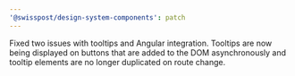 ```yaml
---
'@swisspost/design-system-components': patch
---
```


Fixed two issues with tooltips and Angular integration. Tooltips are now being displayed on buttons that are added to the DOM asynchronously and tooltip elements are no longer duplicated on route change.
